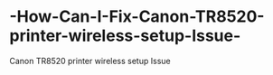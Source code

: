 # -How-Can-I-Fix-Canon-TR8520-printer-wireless-setup-Issue-
 Canon TR8520 printer wireless setup Issue
